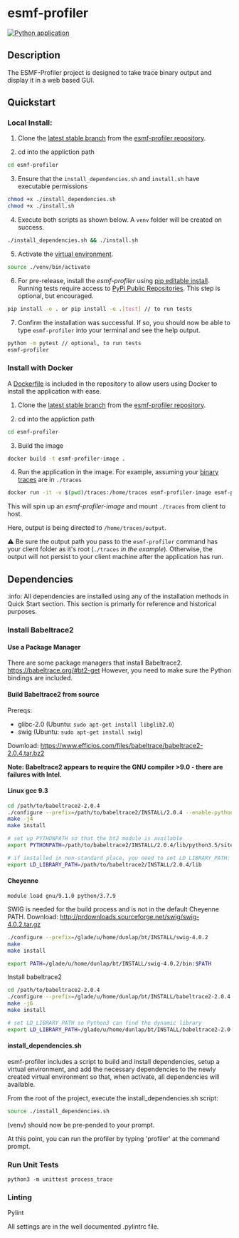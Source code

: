 # esmf-profiler

[![Python application](https://github.com/esmf-org/esmf-profiler/actions/workflows/python-app.yml/badge.svg?branch=development)](https://github.com/esmf-org/esmf-profiler/actions/workflows/python-app.yml)

## Description

The ESMF-Profiler project is designed to take trace binary output and display it in a web based GUI.

## Quickstart

### Local Install:

1. Clone the [latest stable branch](https://github.com/esmf-org/esmf-profiler.git) from the [esmf-profiler repository](https://github.com/esmf-org/esmf-profiler).

2. cd into the appliction path
```bash
cd esmf-profiler
```

3.  Ensure that the ```install_dependencies.sh``` and ```install.sh``` have executable permissions
```bash
chmod +x ./install_dependencies.sh 
chmod +x ./install.sh
```

4.  Execute both scripts as shown below.  A ```venv``` folder will be created on success.
```bash
./install_dependencies.sh && ./install.sh
```

5.  Activate the [virtual environment](https://packaging.python.org/guides/installing-using-pip-and-virtual-environments/).
```bash
source ./venv/bin/activate
```

6.  For pre-release, install the *esmf-profiler* using [pip editable install](https://pip.pypa.io/en/latest/cli/pip_install/#editable-installs).  Running tests require access to [PyPi Public Repositories](https://pypi.org/).  This step is optional, but encouraged.  
```bash
pip install -e . or pip install -e .[test] // to run tests
```

7.  Confirm the installation was successful.  If so, you should now be able to type ```esmf-profiler``` into your terminal and see the help output.
```bash
python -m pytest // optional, to run tests
esmf-profiler
```

### Install with Docker

A [Dockerfile](https://docs.docker.com/engine/reference/builder/#:~:text=A%20Dockerfile%20is%20a%20text,command%2Dline%20instructions%20in%20succession.) is included in the repository to allow users using Docker to install the application with ease.

1. Clone the [latest stable branch](https://github.com/esmf-org/esmf-profiler.git) from the [esmf-profiler repository](https://github.com/esmf-org/esmf-profiler).

2. cd into the appliction path
```bash
cd esmf-profiler
```

3. Build the image
```bash
docker build -t esmf-profiler-image .
```

4. Run the application in the image.  For example, assuming your [binary traces](https://github.com/esmf-org/esmf-profiler/tree/main/tests/fixtures/test-traces/atm-ocn) are in ```./traces```
```bash
docker run -it -v $(pwd)/traces:/home/traces esmf-profiler-image esmf-profiler -t /home/traces -n 'profilename' -o /home/traces/output
```

This will spin up an *esmf-profiler-image* and mount ```./traces``` from client to host.  

Here, output is being directed to ```/home/traces/output```.  

:warning: 
Be sure the output path you pass to the ```esmf-profiler``` command has your client folder as it's root (```./traces``` *in the example*).  Otherwise, the output will not persist to your client machine after the application has run.



## Dependencies

:info: 
All dependencies are installed using any of the installation methods in Quick Start section.  This section is primarly for reference and historical purposes.

### Install Babeltrace2

#### Use a Package Manager
There are some package managers that install Babeltrace2.  
https://babeltrace.org/#bt2-get
However, you need to make sure the Python bindings are included.

#### Build Babeltrace2 from source

Prereqs:
- glibc-2.0  (Ubuntu: `sudo apt-get install libglib2.0`)
- swig (Ubuntu: `sudo apt-get install swig`)

Download:
https://www.efficios.com/files/babeltrace/babeltrace2-2.0.4.tar.bz2

**Note: Babeltrace2 appears to require the GNU compiler >9.0 - there are failures with Intel.**

#### Linux gcc 9.3

```bash
cd /path/to/babeltrace2-2.0.4
./configure --prefix=/path/to/babeltrace2/INSTALL/2.0.4 --enable-python-bindings --enable-python-plugins --disable-debug-info --enable-compile-warnings=no
make -j4
make install

# set up PYTHONPATH so that the bt2 module is available
export PYTHONPATH=/path/to/babeltrace2/INSTALL/2.0.4/lib/python3.5/site-packages

# if installed in non-standard place, you need to set LD_LIBRARY_PATH:
export LD_LIBRARY_PATH=/path/to/babeltrace2/INSTALL/2.0.4/lib

```

#### Cheyenne

```
module load gnu/9.1.0 python/3.7.9
```

SWIG is needed for the build process and is not in the default Cheyenne PATH.
Download: http://prdownloads.sourceforge.net/swig/swig-4.0.2.tar.gz
```bash
./configure --prefix=/glade/u/home/dunlap/bt/INSTALL/swig-4.0.2
make
make install

export PATH=/glade/u/home/dunlap/bt/INSTALL/swig-4.0.2/bin:$PATH
```

Install babeltrace2
```bash
cd /path/to/babeltrace2-2.0.4
./configure --prefix=/glade/u/home/dunlap/bt/INSTALL/babeltrace2-2.0.4 --enable-python-bindings --enable-python-plugins --disable-debug-info
make -j6
make install

# set LD_LIBRARY_PATH so Python3 can find the dynamic library
export LD_LIBRARY_PATH=/glade/u/home/dunlap/bt/INSTALL/babeltrace2-2.0.4/lib:$LD_LIBRARY_PATH
```

#### install_dependencies.sh

esmf-profiler includes a script to build and install dependencies, setup a virtual environment, and add the necessary dependencies to the newly created virtual environment so that, when activate, all dependencies will available.

From the root of the project, execute the install_dependencies.sh script:

```bash
source ./install_dependencies.sh
```




(venv) should now be pre-pended to your prompt.

At this point, you can run the profiler by typing 'profiler' at the command prompt.


### Run Unit Tests
```
python3 -m unittest process_trace
```

### Linting
Pylint

All settings are in the well documented .pylintrc file.
